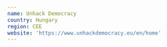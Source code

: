 ```yaml
---
name: Unhack Democracy
country: Hungary
region: CEE
website: 'https://www.unhackdemocracy.eu/en/home'
---
```


